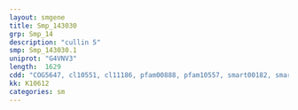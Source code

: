 ```yaml
---
layout: smgene
title: Smp_143030
grp: Smp_14
description: "cullin 5"
smp: Smp_143030.1
uniprot: "G4VNV3"
length:  1629
cdd: "COG5647, cl10551, cl11186, pfam00888, pfam10557, smart00182, smart00884"
kk: K10612
categories: sm
---
```

